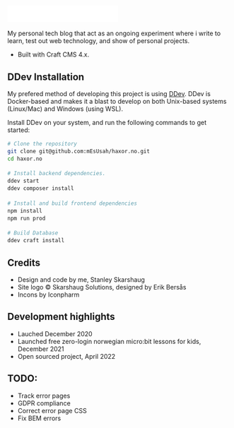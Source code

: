 
[<img src="web\resources\svg\haxor_no-white.svg" width="250" style="display:inline-block"/>](web\resources\svg\haxor_no-white.svg) 

My personal tech blog that act as an ongoing experiment where i write to learn, test out web technology, and show of personal projects.

- Built with Craft CMS 4.x.

## DDev Installation
My prefered method of developing this project is using [DDev](https://ddev.com/). DDev is Docker-based and makes it a blast to develop on both Unix-based systems (Linux/Mac) and Windows (using WSL).

Install DDev on your system, and run the following commands to get started:

```bash
# Clone the repository
git clone git@github.com:mEsUsah/haxor.no.git
cd haxor.no

# Install backend dependencies.
ddev start
ddev composer install

# Install and build frontend dependencies
npm install
npm run prod

# Build Database
ddev craft install
```

## Credits
- Design and code by me, Stanley Skarshaug <br>
- Site logo © Skarshaug Solutions, designed by Erik Bersås <br>
- Incons by Iconpharm

## Development highlights
- Lauched December 2020
- Launched free zero-login norwegian micro:bit lessons for kids, December 2021
- Open sourced project, April 2022

## TODO:
- Track error pages
- GDPR compliance
- Correct error page CSS
- Fix BEM errors